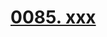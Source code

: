 # [0085. xxx](https://github.com/tnotesjs/TNotes.react/tree/main/notes/0085.%20xxx)

<!-- region:toc -->



<!-- endregion:toc -->
